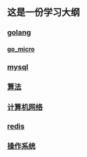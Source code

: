 ## 这是一份学习大纲

### [golang](golang/)
#### [go_micro](golang/go_micro/)

### [mysql](mysql/)
### [算法](algorithm/)
### [计算机网络](network/)
### [redis](redis/)
### [操作系统](os/)
